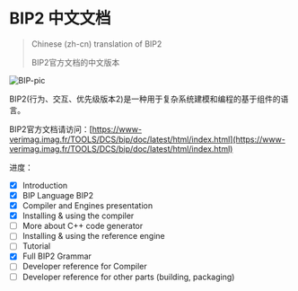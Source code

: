# BIP2 中文文档

>  Chinese (zh-cn) translation of BIP2
>
> BIP2官方文档的中文版本

![BIP-pic](https://www-verimag.imag.fr/TOOLS/DCS/bip/doc/latest/html/_images/BIP.png)

BIP2(行为、交互、优先级版本2)是一种用于复杂系统建模和编程的基于组件的语言。

BIP2官方文档请访问：[https://www-verimag.imag.fr/TOOLS/DCS/bip/doc/latest/html/index.html](https://www-verimag.imag.fr/TOOLS/DCS/bip/doc/latest/html/index.html)

进度：

- [x] Introduction 
- [x] BIP Language BIP2
- [x] Compiler and Engines presentation
- [x] Installing & using the compiler
- [ ] More about C++ code generator
- [ ] Installing & using the reference engine
- [ ] Tutorial
- [x] Full BIP2 Grammar
- [ ] Developer reference for Compiler
- [ ] Developer reference for other parts (building, packaging)

